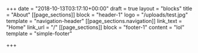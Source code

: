 +++
date = "2018-10-13T03:17:10+00:00"
draft = true
layout = "blocks"
title = "About"
[[page_sections]]
block = "header-1"
logo = "/uploads/test.jpg"
template = "navigation-header"
[[page_sections.navigation]]
link_text = "Home"
link_url = "/"
[[page_sections]]
block = "footer-1"
content = "lol"
template = "simple-footer"

+++
